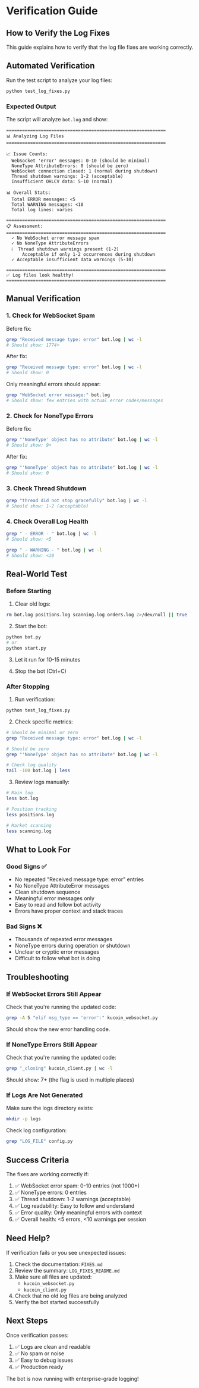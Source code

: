 # Verification Guide

## How to Verify the Log Fixes

This guide explains how to verify that the log file fixes are working correctly.

## Automated Verification

Run the test script to analyze your log files:

```bash
python test_log_fixes.py
```

### Expected Output

The script will analyze `bot.log` and show:

```
============================================================
📊 Analyzing Log Files
============================================================

📈 Issue Counts:
  WebSocket 'error' messages: 0-10 (should be minimal)
  NoneType AttributeErrors: 0 (should be zero)
  WebSocket connection closed: 1 (normal during shutdown)
  Thread shutdown warnings: 1-2 (acceptable)
  Insufficient OHLCV data: 5-10 (normal)

📊 Overall Stats:
  Total ERROR messages: <5
  Total WARNING messages: <10
  Total log lines: varies

============================================================
📋 Assessment:
============================================================
  ✓ No WebSocket error message spam
  ✓ No NoneType AttributeErrors
  ℹ️  Thread shutdown warnings present (1-2)
      Acceptable if only 1-2 occurrences during shutdown
  ✓ Acceptable insufficient data warnings (5-10)

============================================================
✅ Log files look healthy!
============================================================
```

## Manual Verification

### 1. Check for WebSocket Spam

Before fix:
```bash
grep "Received message type: error" bot.log | wc -l
# Should show: 1774+
```

After fix:
```bash
grep "Received message type: error" bot.log | wc -l
# Should show: 0
```

Only meaningful errors should appear:
```bash
grep "WebSocket error message:" bot.log
# Should show: few entries with actual error codes/messages
```

### 2. Check for NoneType Errors

Before fix:
```bash
grep "'NoneType' object has no attribute" bot.log | wc -l
# Should show: 9+
```

After fix:
```bash
grep "'NoneType' object has no attribute" bot.log | wc -l
# Should show: 0
```

### 3. Check Thread Shutdown

```bash
grep "thread did not stop gracefully" bot.log | wc -l
# Should show: 1-2 (acceptable)
```

### 4. Check Overall Log Health

```bash
grep " - ERROR - " bot.log | wc -l
# Should show: <5

grep " - WARNING - " bot.log | wc -l
# Should show: <10
```

## Real-World Test

### Before Starting

1. Clear old logs:
```bash
rm bot.log positions.log scanning.log orders.log 2>/dev/null || true
```

2. Start the bot:
```bash
python bot.py
# or
python start.py
```

3. Let it run for 10-15 minutes

4. Stop the bot (Ctrl+C)

### After Stopping

1. Run verification:
```bash
python test_log_fixes.py
```

2. Check specific metrics:
```bash
# Should be minimal or zero
grep "Received message type: error" bot.log | wc -l

# Should be zero
grep "'NoneType' object has no attribute" bot.log | wc -l

# Check log quality
tail -100 bot.log | less
```

3. Review logs manually:
```bash
# Main log
less bot.log

# Position tracking
less positions.log

# Market scanning
less scanning.log
```

## What to Look For

### Good Signs ✅

- No repeated "Received message type: error" entries
- No NoneType AttributeError messages
- Clean shutdown sequence
- Meaningful error messages only
- Easy to read and follow bot activity
- Errors have proper context and stack traces

### Bad Signs ❌

- Thousands of repeated error messages
- NoneType errors during operation or shutdown
- Unclear or cryptic error messages
- Difficult to follow what bot is doing

## Troubleshooting

### If WebSocket Errors Still Appear

Check that you're running the updated code:
```bash
grep -A 5 "elif msg_type == 'error':" kucoin_websocket.py
```

Should show the new error handling code.

### If NoneType Errors Still Appear

Check that you're running the updated code:
```bash
grep "_closing" kucoin_client.py | wc -l
```

Should show: 7+ (the flag is used in multiple places)

### If Logs Are Not Generated

Make sure the logs directory exists:
```bash
mkdir -p logs
```

Check log configuration:
```bash
grep "LOG_FILE" config.py
```

## Success Criteria

The fixes are working correctly if:

1. ✅ WebSocket error spam: 0-10 entries (not 1000+)
2. ✅ NoneType errors: 0 entries
3. ✅ Thread shutdown: 1-2 warnings (acceptable)
4. ✅ Log readability: Easy to follow and understand
5. ✅ Error quality: Only meaningful errors with context
6. ✅ Overall health: <5 errors, <10 warnings per session

## Need Help?

If verification fails or you see unexpected issues:

1. Check the documentation: `FIXES.md`
2. Review the summary: `LOG_FIXES_README.md`
3. Make sure all files are updated:
   - `kucoin_websocket.py`
   - `kucoin_client.py`
4. Check that no old log files are being analyzed
5. Verify the bot started successfully

## Next Steps

Once verification passes:

1. ✅ Logs are clean and readable
2. ✅ No spam or noise
3. ✅ Easy to debug issues
4. ✅ Production ready

The bot is now running with enterprise-grade logging!
